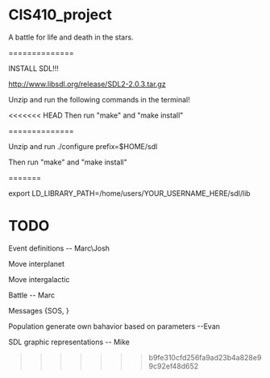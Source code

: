 CIS410_project
==============

A battle for life and death in the stars.

==============

INSTALL SDL!!!

http://www.libsdl.org/release/SDL2-2.0.3.tar.gz


Unzip and run the following commands in the terminal!

<<<<<<< HEAD
Then run "make" and "make install"

==============

Unzip and run ./configure prefix=$HOME/sdl

Then run "make" and "make install"

=======

export LD_LIBRARY_PATH=/home/users/YOUR_USERNAME_HERE/sdl/lib


TODO
============================================

Event definitions -- Marc\Josh

Move interplanet

Move intergalactic

Battle -- Marc

Messages {SOS, }
  

Population generate own bahavior based on parameters --Evan


SDL graphic representations -- Mike
>>>>>>> b9fe310cfd256fa9ad23b4a828e99c92ef48d652
